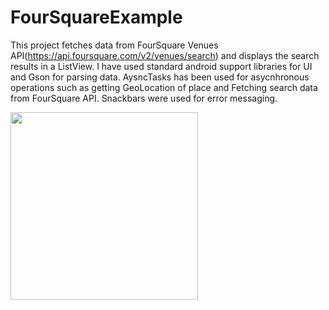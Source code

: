 # FourSquareExample


This project fetches data from FourSquare Venues API(https://api.foursquare.com/v2/venues/search) and displays the search results in a ListView. I have used standard android support libraries for UI and Gson for parsing data. AysncTasks has been used for asycnhronous operations such as getting GeoLocation of place and Fetching search data from FourSquare API. Snackbars were used for error messaging.

<img src="https://github.com/sunith87/FourSquareExample/blob/master/FourSquare.gif" width="300">


